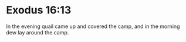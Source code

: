 # Exodus 16:13

In the evening quail came up and covered the camp, and in the morning dew lay around the camp.
